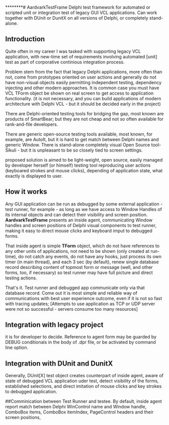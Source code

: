 ********# AardvarkTestFrame
Delphi test framework for automated or scripted  unit or integration test of legacy GUI VCL applications. 
Can work together with DUnit or DunitX on all versions of Delphi, or completely stand-alone.

## Introduction
Quite often in my career I was tasked with supporting legacy VCL application, with new-time set of requirements involving automated [unit] test
as part of corporative continious integration process.

Problem stem from the fact that legacy Delphi applications, more often than not, come from prototypes oriented on user actions and 
generally do not have non-visual objects easily permitting independent testing, dependency injecting and other modern approaches.
It is common case you must have VCL TForm object be shown on real screen to get access to application functionality.
(it is not necessary, and you can build applications of modern architecture with Delphi VCL - but it should be decided early in the project)

There are Delphi-oriented testing tools for bridging the gap, most known are products of SmartBear; but they are not cheap 
and not so often available for rank-and-file developers.

There are generic open-source testing tools available, most known, for example, are AutoIt, but it is hard to get match between Delphi names and generic Window.
There is stand-alone completely visual Open Source tool- Sikuli - but it is unpleasant to be so closely tied to screen settings.

proposed solution is aimed to be light-weight, open source, easily managed by developer herself (or himself) testing tool reproducing user actions
(keyboared strokes and mouse clicks), depending of application state, what exactly is displayed to user.

## How it works
Any GUI application can be run as debugged by some external application - test runner, for example - as long as we have access to Window Handles of its internal objects and can 
detect their visibility and screen position. 
**AardvarkTestFrame** presents an inside agent, communicating Window handles and screen positions of Delphi visual components to test runner, 
making it easy to direct mouse clicks and keyboard imput to debugged forms.

That inside agent is simple **TForm** object, which do not have references to any other units of applications, not need to be shown (only created at run-time), 
do not catch any events, do not have any hooks, just process its own timer (in main thread), and each 3 sec (by default), renew single database record 
describing content of topmost form or message (well, and other forms, too, if necessary) so test runner may have full picture and direct testing actions.

That's it. Test runner and debugged app communicate only via that database record. 
Come out it is most simple and reliable way of communications 
with best user experience outcome, even if it is not so fast with tracing updates; 
[Attempts to use application as TCP or UDP server were not so successful - servers consume too many resources]

## Integration with legacy project
it is for developer to decide. Reference to agent form may be guarded by DEBUG conditionals in the body of .dpr file, or be activated by command line option.

## Integration with DUnit and DunitX
Generally, DUnit[X] test object creates counterpart of inside agent, aware of state of debugged VCL application uder test, detect visibility of the forms, established selections, and direct imitation of mouse clicks and key strokes to debugged application.

##Comminication between Test Runner and testee.
By default, inside agent report match between Delphi WinControl name and Window handle, ComboBox items, ComboBox itemIndex, PageControl headers and their screen positions, 



